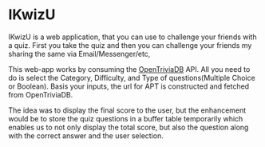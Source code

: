 # IKwizU
IKwizU is a web application, that you can use to challenge your friends with a quiz.
First you take the quiz and then you can challenge your friends my sharing the same via Email/Messenger/etc, 

This web-app works by consuming the <a href="https://opentdb.com/" target="_blank">OpenTriviaDB</a> API.
All you need to do is select the Category, Difficulty, and Type of questions(Multiple Choice or Boolean). 
Basis your inputs, the url for APT is constructed and fetched from OpenTriviaDB.

The idea was to display the final score to the user, but the enhancement would be to store the quiz questions in a buffer table temporarily which enables us to not only display the total score, but also the question along with the correct answer and the user selection.
